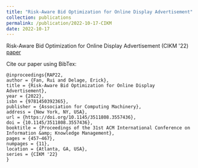 ```yaml
---
title: "Risk-Aware Bid Optimization for Online Display Advertisement"
collection: publications
permalink: /publication/2022-10-17-CIKM
date: 2022-10-17
---
```


Risk-Aware Bid Optimization for Online Display Advertisement (CIKM '22) [paper](https://dl.acm.org/doi/10.1145/3511808.3557436)

Cite our paper using BibTex:
```
@inproceedings{RAP22,
author = {Fan, Rui and Delage, Erick},
title = {Risk-Aware Bid Optimization for Online Display Advertisement},
year = {2022},
isbn = {9781450392365},
publisher = {Association for Computing Machinery},
address = {New York, NY, USA},
url = {https://doi.org/10.1145/3511808.3557436},
doi = {10.1145/3511808.3557436},
booktitle = {Proceedings of the 31st ACM International Conference on Information &amp; Knowledge Management},
pages = {457–467},
numpages = {11},
location = {Atlanta, GA, USA},
series = {CIKM '22}
}
```
